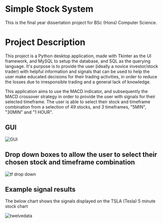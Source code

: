 # Simple Stock System
This is the final year dissertation project for BSc (Hons) Computer Science.

# Project Description
This project is a Python desktop application, made with Tkinter as the UI framework, and MySQL to setup the database, and SQL as the querying language.
It's purpose is to provide the user (ideally a novice investor/stock trader) with helpful information and signals that can be used to help the user make educated decisions for their trading activities, in order to reduce the losses due to irresponsible trading and a general lack of knowledge.

This application aims to use the MACD indicator, and subsequently the MACD crossover strategy in order to provide the user with signals for their selected timeframe.
The user is able to select their stock and timeframe combination from a selection of 49 stocks, and 3 timeframes, "5MIN", "30MIN" and "1 HOUR".

## GUI
![GUI](https://user-images.githubusercontent.com/102281970/187775870-80870c5c-63cc-49e4-91bf-52c902125aac.png)

## Drop down boxes to allow the user to select their chosen stock and timeframe combination
![tf drop down](https://user-images.githubusercontent.com/102281970/187777652-798e9403-f7bb-41e6-9464-4c339e29f550.png)

## Example signal results
The below chart shows the signals displayed on the TSLA (Tesla) 5 minute stock chart

![twelvedata](https://user-images.githubusercontent.com/102281970/187797011-7dc78ef3-01a6-4847-bbb4-462b690be9df.png)
